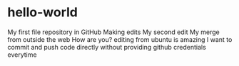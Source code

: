# hello-world
My first file repository in GitHub
Making edits
My second edit
My merge from outside the web
How are you? editing from ubuntu is amazing
I want to commit and push code directly without providing github credentials everytime
